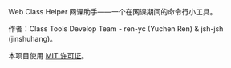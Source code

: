 Web Class Helper 网课助手——一个在网课期间的命令行小工具。

作者：Class Tools Develop Team - ren-yc (Yuchen Ren) & jsh-jsh (jinshuhang)。

本项目使用 [MIT 许可证](https://github.com/class-tools/Web-Class-Helper/blob/master/LICENSE)。
